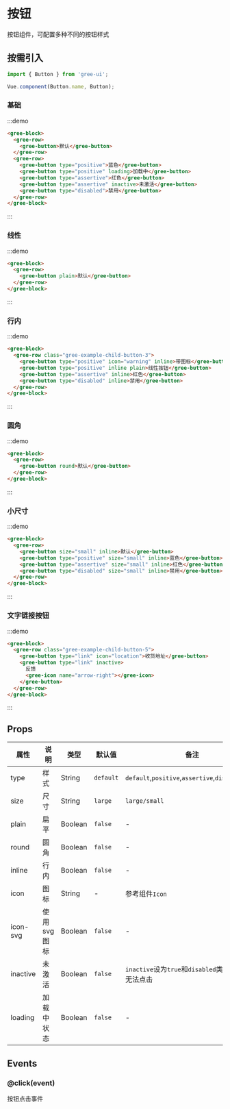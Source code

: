 # 按钮

按钮组件，可配置多种不同的按钮样式

## 按需引入

```javascript
import { Button } from 'gree-ui';

Vue.component(Button.name, Button);
```

### 基础

:::demo

```html
<gree-block>
  <gree-row>
    <gree-button>默认</gree-button>
  </gree-row>
  <gree-row>
    <gree-button type="positive">蓝色</gree-button>
    <gree-button type="positive" loading>加载中</gree-button>
    <gree-button type="assertive">红色</gree-button>
    <gree-button type="assertive" inactive>未激活</gree-button>
    <gree-button type="disabled">禁用</gree-button>
  </gree-row>
</gree-block>
```

:::

### 线性

:::demo

```html
<gree-block>
  <gree-row>
    <gree-button plain>默认</gree-button>
  </gree-row>
</gree-block>
```

:::

### 行内

:::demo

```html
<gree-block>
  <gree-row class="gree-example-child-button-3">
    <gree-button type="positive" icon="warning" inline>带图标</gree-button>
    <gree-button type="positive" inline plain>线性按钮</gree-button>
    <gree-button type="assertive" inline>红色</gree-button>
    <gree-button type="disabled" inline>禁用</gree-button>
  </gree-row>
</gree-block>
```

:::

### 圆角

:::demo

```html
<gree-block>
  <gree-row>
    <gree-button round>默认</gree-button>
  </gree-row>
</gree-block>
```

:::

### 小尺寸

:::demo

```html
<gree-block>
  <gree-row>
    <gree-button size="small" inline>默认</gree-button>
    <gree-button type="positive" size="small" inline>蓝色</gree-button>
    <gree-button type="assertive" size="small" inline>红色</gree-button>
    <gree-button type="disabled" size="small" inline>禁用</gree-button>
  </gree-row>
</gree-block>
```

:::

### 文字链接按钮

:::demo

```html
<gree-block>
  <gree-row class="gree-example-child-button-5">
    <gree-button type="link" icon="location">收货地址</gree-button>
    <gree-button type="link" inactive>
      反馈
      <gree-icon name="arrow-right"></gree-icon>
    </gree-button>
  </gree-row>
</gree-block>
```

:::

## Props

| 属性     | 说明          | 类型    | 默认值    | 备注                                                 |
| -------- | ------------- | ------- | --------- | ---------------------------------------------------- |
| type     | 样式          | String  | `default` | `default`,`positive`,`assertive`,`disabled`,`link`   |
| size     | 尺寸          | String  | `large`   | `large/small`                                        |
| plain    | 扁平          | Boolean | `false`   | \-                                                   |
| round    | 圆角          | Boolean | `false`   | \-                                                   |
| inline   | 行内          | Boolean | `false`   | \-                                                   |
| icon     | 图标          | String  | \-        | 参考组件`Icon`                                       |
| icon-svg | 使用 svg 图标 | Boolean | `false`   | \-                                                   |
| inactive | 未激活        | Boolean | `false`   | `inactive`设为`true`和`disabled`类型的按钮都无法点击 |
| loading  | 加载中状态    | Boolean | `false`   | \-                                                   |

## Events

### @click(event)

按钮点击事件

<style lang="less" scoped>
.gree-button.block {
  margin-bottom: 20px;
}
.gree-example-child-button-3 {
  justify-content: space-around;
}
.gree-example-child-button-5 {
  justify-content: flex-start;
}
</style>
